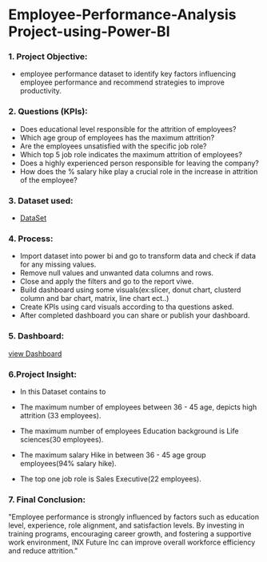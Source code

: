 # Employee-Performance-Analysis Project-using-Power-BI
### 1.	Project Objective:

- employee performance dataset to identify key factors influencing employee performance and
  recommend strategies to improve productivity.
       
 ### 2.	Questions (KPIs):
 
-	Does educational level responsible for the attrition of employees?
- Which age group of employees has the maximum attrition?
- Are the employees unsatisfied with the specific job role?
- Which top 5 job role indicates the maximum attrition of employees?
- Does a highly experienced person responsible for leaving the company?
- How does the % salary hike play a crucial role in the increase in attrition of the employee?
  
### 3. Dataset used:
- <a href="https://github.com/Anitha-Kunchala/Employee-Performance-Analysis/blob/main/INX_Future_Inc_Employee_Performance_Data.xls.xlsx">DataSet</a>
### 4. Process:

- Import dataset into power bi and go to transform data and check if data for any missing values.	
- Remove null values and unwanted data columns and rows.
- Close and apply the filters and go to the report viwe. 
- Build dashboard using some visuals(ex:slicer, donut chart, clusterd column and bar chart, matrix, line chart ect..)
- Create KPIs using card visuals according to tha questions asked.
- After completed dashboard you can share or publish your dashboard.
### 5. Dashboard:



<a href= "https://github.com/Anitha-Kunchala/Employee-Performance-Analysis/blob/main/Screenshot%202025-08-01%20165250.png">view Dashboard </a>



### 6.Project Insight:
- In this Dataset contains to

- The maximum number of employees between 36 - 45 age, depicts high attrition (33 employees).
-	The maximum number of employees Education background is Life sciences(30 employees).
-	The maximum salary Hike in between 36 - 45 age group employees(94% salary hike).
- The top one job role is Sales Executive(22 employees).	

### 7. Final Conclusion:

"Employee performance is strongly influenced by factors such as education level, experience, role alignment, and satisfaction levels. 
 By investing in training programs, encouraging career growth, and fostering a supportive work environment, 
 INX Future Inc can improve overall workforce efficiency and reduce attrition."



